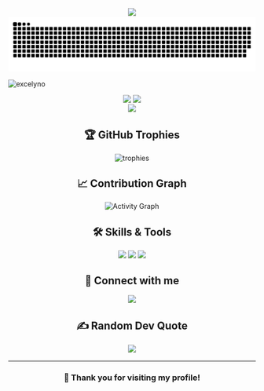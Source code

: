 <div align="center">
  <!-- Animasi text menggunakan readme-typing-svg -->
  <img src="https://readme-typing-svg.herokuapp.com/?font=Righteous&size=35&center=true&vCenter=true&width=500&height=70&duration=4000&lines=Hi+There!+👋;+I'm+Excelyno!;Welcome+to+my+profile!;Let's+connect+and+collaborate!" />
</div>

<!-- Animasi banner wave -->
<picture>
  <source media="(prefers-color-scheme: dark)" srcset="https://raw.githubusercontent.com/platane/platane/output/github-contribution-grid-snake-dark.svg">
  <source media="(prefers-color-scheme: light)" srcset="https://raw.githubusercontent.com/platane/platane/output/github-contribution-grid-snake.svg">
  <img alt="github contribution grid snake animation" src="https://raw.githubusercontent.com/platane/platane/output/github-contribution-grid-snake.svg">
</picture>

<!-- Profile Views Counter dengan animasi -->
<p align="left">
  <img src="https://komarev.com/ghpvc/?username=excelyno&label=Profile%20views&color=blueviolet&style=for-the-badge" alt="excelyno" />
</p>

<!-- GitHub Stats Cards dengan animasi -->
<div align="center">
  <img height="180em" src="https://github-readme-stats-git-masterrstaa-rickstaa.vercel.app/api?username=excelyno&show_icons=true&theme=radical&include_all_commits=true&count_private=true&rank_icon=github"/>
  <img height="180em" src="https://github-readme-stats.vercel.app/api/top-langs/?username=excelyno&layout=compact&langs_count=7&theme=radical"/>
</div>

<!-- GitHub Streak Stats dengan efek api -->
<div align="center">
  <img src="https://github-readme-streak-stats.herokuapp.com/?user=excelyno&theme=radical&hide_border=false&stroke=0000"/>
</div>

<!-- GitHub Trophies dengan efek shine -->
<div align="center">
  <h2>🏆 GitHub Trophies</h2>
  <img src="https://github-profile-trophy.vercel.app/?username=excelyno&theme=radical&no-frame=false&no-bg=true&margin-w=4&row=1" alt="trophies"/>
</div>

<!-- GitHub Activity Graph dengan animasi -->
<div align="center">
  <h2>📈 Contribution Graph</h2>
  <img src="https://github-readme-activity-graph.vercel.app/graph?username=excelyno&theme=redical&hide_border=true&area=true" alt="Activity Graph"/>
</div>

<!-- Skills Section dengan badges animasi -->
<div align="center">
  <h2>🛠️ Skills & Tools</h2>
  
  <img src="https://img.shields.io/badge/-HTML5-E34F26?style=for-the-badge&logo=html5&logoColor=white"/>
  <img src="https://img.shields.io/badge/-CSS3-1572B6?style=for-the-badge&logo=css3&logoColor=white"/>
  <img src="https://img.shields.io/badge/-JavaScript-F7DF1E?style=for-the-badge&logo=javascript&logoColor=black"/>
</div>

<!-- Connect Section dengan hover effect badges -->
<div align="center">
  <h2>🤝 Connect with me</h2>
  
  <a href="YOUR_LINKEDIN_URL">
    <img src="https://img.shields.io/badge/LinkedIn-0077B5?style=for-the-badge&logo=linkedin&logoColor=white"/>
  </a>
</div>

<!-- Random Dev Quote dengan animasi refresh -->
<div align="center">
  <h2>✍️ Random Dev Quote</h2>
  <img src="https://quotes-github-readme.vercel.app/api?type=horizontal&theme=radical&animation=grow_out_in"/>
</div>

---

<div align="center">
  <h3>🙏 Thank you for visiting my profile!</h3>
</div>
